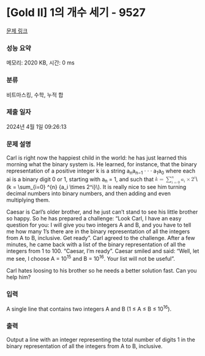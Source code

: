 # [Gold II] 1의 개수 세기 - 9527 

[문제 링크](https://www.acmicpc.net/problem/9527) 

### 성능 요약

메모리: 2020 KB, 시간: 0 ms

### 분류

비트마스킹, 수학, 누적 합

### 제출 일자

2024년 4월 1일 09:26:13

### 문제 설명

<p>Carl is right now the happiest child in the world: he has just learned this morning what the binary  system is. He learned, for instance, that the binary representation of a positive integer k is a string a<sub>n</sub>a<sub>n−1</sub> · · · a<sub>1</sub>a<sub>0</sub> where each ai is a binary digit 0 or 1, starting with a<sub>n</sub> = 1, and such that <mjx-container class="MathJax" jax="CHTML" style="font-size: 99.9%; position: relative;"><mjx-math class="MJX-TEX" aria-hidden="true"><mjx-mi class="mjx-i"><mjx-c class="mjx-c1D458 TEX-I"></mjx-c></mjx-mi><mjx-mo class="mjx-n" space="4"><mjx-c class="mjx-c3D"></mjx-c></mjx-mo><mjx-munderover space="4" limits="false"><mjx-mo class="mjx-sop"><mjx-c class="mjx-c2211 TEX-S1"></mjx-c></mjx-mo><mjx-script style="vertical-align: -0.285em; margin-left: 0px;"><mjx-texatom size="s" texclass="ORD"><mjx-mi class="mjx-i"><mjx-c class="mjx-c1D45B TEX-I"></mjx-c></mjx-mi></mjx-texatom><mjx-spacer style="margin-top: 0.284em;"></mjx-spacer><mjx-texatom size="s" texclass="ORD"><mjx-mi class="mjx-i"><mjx-c class="mjx-c1D456 TEX-I"></mjx-c></mjx-mi><mjx-mo class="mjx-n"><mjx-c class="mjx-c3D"></mjx-c></mjx-mo><mjx-mn class="mjx-n"><mjx-c class="mjx-c30"></mjx-c></mjx-mn></mjx-texatom></mjx-script></mjx-munderover><mjx-texatom space="2" texclass="ORD"><mjx-msub><mjx-mi class="mjx-i"><mjx-c class="mjx-c1D44E TEX-I"></mjx-c></mjx-mi><mjx-script style="vertical-align: -0.15em;"><mjx-mi class="mjx-i" size="s"><mjx-c class="mjx-c1D456 TEX-I"></mjx-c></mjx-mi></mjx-script></mjx-msub><mjx-mo class="mjx-n" space="3"><mjx-c class="mjx-cD7"></mjx-c></mjx-mo><mjx-msup space="3"><mjx-mn class="mjx-n"><mjx-c class="mjx-c32"></mjx-c></mjx-mn><mjx-script style="vertical-align: 0.363em;"><mjx-mi class="mjx-i" size="s"><mjx-c class="mjx-c1D456 TEX-I"></mjx-c></mjx-mi></mjx-script></mjx-msup></mjx-texatom></mjx-math><mjx-assistive-mml unselectable="on" display="inline"><math xmlns="http://www.w3.org/1998/Math/MathML"><mi>k</mi><mo>=</mo><munderover><mo data-mjx-texclass="OP">∑</mo><mrow data-mjx-texclass="ORD"><mi>i</mi><mo>=</mo><mn>0</mn></mrow><mrow data-mjx-texclass="ORD"><mi>n</mi></mrow></munderover><mrow data-mjx-texclass="ORD"><msub><mi>a</mi><mi>i</mi></msub><mo>×</mo><msup><mn>2</mn><mi>i</mi></msup></mrow></math></mjx-assistive-mml><span aria-hidden="true" class="no-mathjax mjx-copytext">\(k = \sum_{i=0} ^{n} {a_i \times 2^i}\)</span></mjx-container>. It is really nice to see him turning decimal numbers into binary numbers, and then adding and even multiplying them.</p>

<p>Caesar is Carl’s older brother, and he just can’t stand to see his little brother so happy. So he has prepared a challenge: “Look Carl, I have an easy question for you: I will give you two integers A and B, and you have to tell me how many 1’s there are in the binary representation of all the integers from A to B, inclusive. Get ready”. Carl agreed to the challenge. After a few minutes, he came back with a list of the binary representation of all the integers from 1 to 100. “Caesar, I’m ready”. Caesar smiled and said: “Well, let me see, I choose A = 10<sup>15</sup> and B = 10<sup>16</sup>. Your list will not be useful”.</p>

<p>Carl hates loosing to his brother so he needs a better solution fast. Can you help him?</p>

### 입력 

 <p>A single line that contains two integers A and B (1 ≤ A ≤ B ≤ 10<sup>16</sup>).</p>

### 출력 

 <p>Output a line with an integer representing the total number of digits 1 in the binary representation of all the integers from A to B, inclusive.</p>

